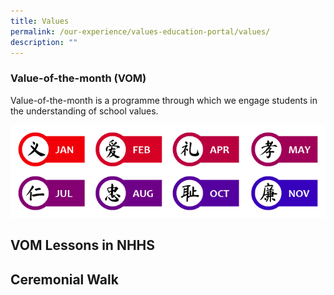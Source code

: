 ```yaml
---
title: Values
permalink: /our-experience/values-education-portal/values/
description: ""
---
```

### Value-of-the-month (VOM)


Value-of-the-month is a programme through which we engage students in the understanding of school values.  
  
![01a_SchoolValues.jpg](/images/01a_SchoolValues.jpg)


## VOM Lessons in NHHS


## Ceremonial Walk